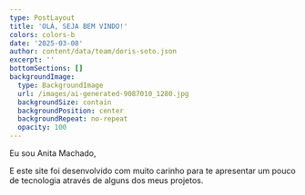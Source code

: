 ```yaml
---
type: PostLayout
title: 'OLÁ, SEJA BEM VINDO!'
colors: colors-b
date: '2025-03-08'
author: content/data/team/doris-soto.json
excerpt: ''
bottomSections: []
backgroundImage:
  type: BackgroundImage
  url: /images/ai-generated-9087010_1280.jpg
  backgroundSize: contain
  backgroundPosition: center
  backgroundRepeat: no-repeat
  opacity: 100
---
```

Eu sou Anita Machado,

E este site foi desenvolvido com muito carinho para te apresentar um pouco de tecnologia através de alguns dos meus projetos.
